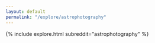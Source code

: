 ```yaml
---
layout: default
permalink: "/explore/astrophotography"
---
```


{% include explore.html subreddit="astrophotography" %}
